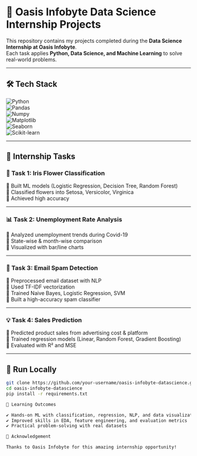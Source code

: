 # 🌟 Oasis Infobyte Data Science Internship Projects  
This repository contains my projects completed during the **Data Science Internship at Oasis Infobyte**.  
Each task applies **Python, Data Science, and Machine Learning** to solve real-world problems.  

---
## 🛠 Tech Stack  
![Python](https://img.shields.io/badge/Python-3.8-blue)  
![Pandas](https://img.shields.io/badge/Pandas-Data%20Analysis-orange)  
![Numpy](https://img.shields.io/badge/NumPy-Math%20Library-lightgrey)  
![Matplotlib](https://img.shields.io/badge/Matplotlib-Visualization-green)  
![Seaborn](https://img.shields.io/badge/Seaborn-Charts-yellow)  
![Scikit-learn](https://img.shields.io/badge/Scikit--learn-ML-red)  

---

## 📌 Internship Tasks  

### 🌸 Task 1: Iris Flower Classification  
🔹 Built ML models (Logistic Regression, Decision Tree, Random Forest)  
🔹 Classified flowers into Setosa, Versicolor, Virginica  
🔹 Achieved high accuracy  

---

### 📊 Task 2: Unemployment Rate Analysis  
🔹 Analyzed unemployment trends during Covid-19  
🔹 State-wise & month-wise comparison  
🔹 Visualized with bar/line charts  

---

### 📧 Task 3: Email Spam Detection  
🔹 Preprocessed email dataset with NLP  
🔹 Used TF-IDF vectorization  
🔹 Trained Naive Bayes, Logistic Regression, SVM  
🔹 Built a high-accuracy spam classifier  

---

### 💡 Task 4: Sales Prediction  
🔹 Predicted product sales from advertising cost & platform  
🔹 Trained regression models (Linear, Random Forest, Gradient Boosting)  
🔹 Evaluated with R² and MSE  

---

## 🚀 Run Locally  

```bash
git clone https://github.com/your-username/oasis-infobyte-datascience.git
cd oasis-infobyte-datascience
pip install -r requirements.txt

📖 Learning Outcomes

✔ Hands-on ML with classification, regression, NLP, and data visualization
✔ Improved skills in EDA, feature engineering, and evaluation metrics
✔ Practical problem-solving with real datasets

🙌 Acknowledgement

Thanks to Oasis Infobyte for this amazing internship opportunity!
